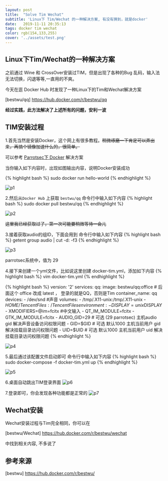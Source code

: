 ```yaml
---
layout: post
title:  "Solve Tim Wechat"
subtitle: 'Linux下 Tim/Wechat 的一种解决方案, 有没有猜到，就是docker'
date:   2019-11-11 20:35:13
tags: docker tim wechat
color: rgb(154,133,255)
cover: '../assets/test.png'
---
```

## Linux下Tim/Wechat的一种解决方案
之前通过 Wine 和 CrossOver安装过TIM，但是出现了各种的Bug 乱码，输入法无法切换，闪退等等,一直用的不爽。

今天在逛 Docker Hub 时发现了一种Linux下的Tim和Wechat解决方案

[bestwu/qq] <https://hub.docker.com/r/bestwu/qq>

**经过实践，此方法解决了上述所有的问题，安利一波**

## TIM安装过程
1.首先当然是安装Docker，这个网上有很多教程。~~稍微琢磨一下肯定可以弄出来，再搞个镜像加速什么的，很简单。~~

可以参考 [Parrotsec下 Docker](https://parrotsec-cn.org/t/parrotsec-docker/2494) 解决方案

当你输入如下内容时，出现如图输出内容，说明Docker安装成功

{% highlight bash %}
sudo docker run hello-world
{% endhighlight %}

![p1](https://qifengvs.github.io/assets/Solve-Tim-WeChat/p1.jpeg)

2.然后从`Docker Hub` 上获取 `bestwu/qq`
命令行中输入如下内容
{% highlight bash %}
sudo docker pull bestwu/qq
{% endhighlight %}

![p2](https://qifengvs.github.io/assets/Solve-Tim-WeChat/p2.png)

~~这里我已经获取过了，第一次可能要稍微等待一会儿~~

3.接着获取audio的组ID，下面会用到
命令行中输入如下内容
{% highlight bash %}
getent group audio | cut -d: -f3
{% endhighlight %}

![p3](https://qifengvs.github.io/assets/Solve-Tim-WeChat/p3.png)

parrotsec系统中，值为 29

4.接下来创建一个yml文件，比如说这里创建 docker-tim.yml，添加如下内容
{% highlight bash %}
vim docker-tim.yml
{% endhighlight %}

{% highlight bash %}
version: '2'
services:
 qq:
   image: bestwu/qq:office    # 后面这个 office 改成 latest ， 登录的就是QQ，否则是Tim
   container_name: qq
   devices:
     - /dev/snd #声音
   volumes:
     - /tmp/.X11-unix:/tmp/.X11-unix
     - $HOME/TencentFiles:/TencentFiles
   environment:
     - DISPLAY=unix$DISPLAY
     - XMODIFIERS=@im=fcitx #中文输入
     - QT_IM_MODULE=fcitx
     - GTK_IM_MODULE=fcitx
     - AUDIO_GID=29 # 可选 (29 parrotsec) 主机audio gid 解决声音设备访问权限问题
     - GID=$GID # 可选 默认1000 主机当前用户 gid 解决挂载目录访问权限问题
     - UID=$UID # 可选 默认1000 主机当前用户 uid 解决挂载目录访问权限问题
{% endhighlight %}

![p4](https://qifengvs.github.io/assets/Solve-Tim-WeChat/p4.png)

5.最后通过该配置文件启动即可
命令行中输入如下内容
{% highlight bash %}
sudo docker-compose -f docker-tim.yml up
{% endhighlight %}

![p5](https://qifengvs.github.io/assets/Solve-Tim-WeChat/p5.png)

6.桌面自动跳出TIM登录界面
![p6](https://qifengvs.github.io/assets/Solve-Tim-WeChat/p6.png)

7.登录即可，你会发现各种功能都是正常的
![p7](https://qifengvs.github.io/assets/Solve-Tim-WeChat/p7.png)

## Wechat安装

Wechat安装过程与Tim完全相同，你可以在

[bestwu/Wechat] <https://hub.docker.com/r/bestwu/wechat>

中找到相关内容, 不多说了

## 参考来源
[bestwu] <https://hub.docker.com/r/bestwu/>
